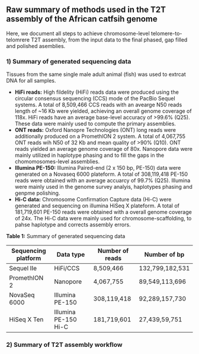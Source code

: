 ## Raw summary of methods used in the T2T assembly of the African catfsih genome

Here, we document all steps to achieve chromosome-level telomere-to-telomrere T2T assembly, from the input data to the final phased, gap filled and polished asemblies.

### 1) Summary of generated sequencing data
Tissues from the same single male adult animal (fish) was used to extrcat DNA for all samples.
- **HiFi reads:**
High fildelity (HiFi) reads data were produced using the circular consensus sequencing (CCS) mode of the PacBio Sequel systems. 
A total of 8,509,466 CCS reads with an avearge N50 reads length of ~16 Kb were yielded, achieving an overall genome coverage of 118x. HiFi reads have an average base-level accuracy of >99.6% (Q25). These data were mainly used to compute the primary assemblies.
- **ONT reads:** Oxford Nanopre Technologies (ONT) long reads were additionally produced on a PromethION 2 system. A total of 4,067,755
ONT reads wih N50 of 32 Kb and mean quality of >90% (Q10). ONT reads yielded an average genome coverage of 80x. Nanopore data were mainly utilized in haplotype phasing and to fill the gaps in the chomomosomes-level assemblies.
- **Illumina PE-150:** Illumina Paired-end (2 x 150 bp, PE-150) data were generated on a Novaseq 6000 plateform. A total of 308,119,418 PE-150 reads were obtained with an average accuarcy of 99.7% (Q25). Illumina were mainly used in the genome survey analyis, haplotypes phasing and genpme polishing.
- **Hi-C data:** Chromosome Confirmation Capture data (Hi-C) were generated and sequencing on illumina HiSeq X plateform. A total of 181,719,601 PE-150 reads were obtained with a overall genome coverage of 24x. The Hi-C data were mainly used for chromosome-scaffolding, to pahse haplotype and corrects assembly errors.

**Table 1:** Summary of generated sequencing data 

| **Sequencing platform** | **Data type**        | **Number of reads** | **Number of bp** |
|-------------------------|----------------------|---------------------|------------------|
| Sequel IIe              | HiFi/CCS             | 8,509,466             | 132,799,182,531     |
| PromethION 2            | Nanopore             | 4,067,755             | 89,549,113,696      |
| NovaSeq 6000            |  Illumina PE-150     | 308,119,418           | 92,289,157,730      |
| HiSeq X Ten             | Illumina PE-150 Hi-C | 181,719,601           | 27,439,59,751      |



### 2) Summary of T2T assembly workflow
